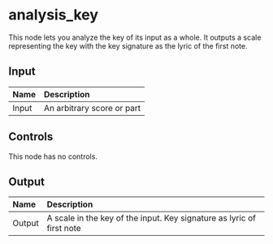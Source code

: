 # analysis_key

This node lets you analyze the key of its input as a whole. It outputs a scale representing the key with the key signature as the lyric of the first note.

## Input

| Name | Description |
|:---|:---|
| Input | An arbitrary score or part |

## Controls

This node has no controls.

## Output

| Name | Description |
|:---|:---|
| Output | A scale in the key of the input. Key signature as lyric of first note |

